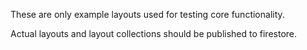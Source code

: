 These are only example layouts used for testing core functionality.

Actual layouts and layout collections should be published to firestore.
